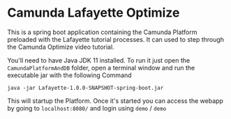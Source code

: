 # Camunda Lafayette Optimize
This is a spring boot application containing the Camunda Platform preloaded with the Lafayette tutorial processes.
It can used to step through the Camunda Optimize video tutorial. 

You'll need to have Java JDK 11 installed. 
To run it just open the `CamundaPlatformAndDB` folder, open a terminal window and run the executable jar with the following Command

```
java -jar Lafayette-1.0.0-SNAPSHOT-spring-boot.jar
```

This will startup the Platform. Once it's started you can access the webapp by going to ``localhost:8080/`` and login using `demo` / `demo`

